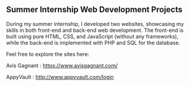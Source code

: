 ## Summer Internship Web Development Projects
During my summer internship, I developed two websites, showcasing my skills in both front-end and back-end web development. The front-end is built using pure HTML, CSS, and JavaScript (without any frameworks), while the back-end is implemented with PHP and SQL for the database.

Feel free to explore the sites here:

Avis Gagnant :
https://www.avisgagnant.com/

AppyVault : 
http://www.appyvault.com/login
